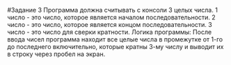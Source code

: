 #Задание 3                                                                          <dr/>
Программа должна считывать с консоли 3 целых числа.                                 <dr/>
1 число - это число, которое является началом последовательности.                   <dr/>
2 число - это число, которое является концом последовательности.                    <dr/>
3 число - это число для сверки кратности.                                           <dr/>
Логика программы:                                                                   <dr/>
После ввода чисел программа находит все целые числа в промежутке от                 <dr/>
1-го до последнего включительно, которые кратны 3-му числу и выводит их в           <dr/>
строку через пробел на экран.                                                       <dr/>
                                                                                    <dr/>